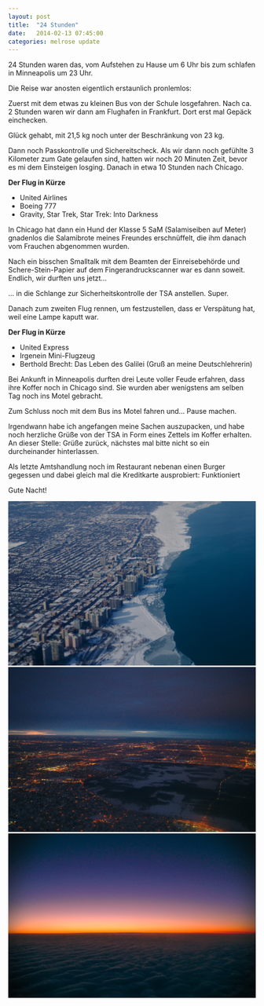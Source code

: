 ```yaml
---
layout: post
title:  "24 Stunden"
date:   2014-02-13 07:45:00
categories: melrose update
---
```


24 Stunden waren das, vom Aufstehen zu Hause um 6 Uhr bis zum schlafen in Minneapolis um 23 Uhr.

Die Reise war anosten eigentlich erstaunlich pronlemlos:

Zuerst mit dem etwas zu kleinen Bus von der Schule losgefahren. Nach ca. 2 Stunden waren wir dann am Flughafen in Frankfurt. Dort erst mal Gepäck einchecken.

  Glück gehabt, mit 21,5 kg noch unter der Beschränkung von 23 kg.

Dann noch Passkontrolle und Sichereitscheck.
Als wir dann noch gefühlte 3 Kilometer zum Gate gelaufen sind, hatten wir noch 20 Minuten Zeit, bevor es mi dem Einsteigen losging.
Danach in etwa 10 Stunden nach Chicago.

**Der Flug in Kürze**

* United Airlines
* Boeing 777
* Gravity, Star Trek, Star Trek: Into Darkness

In Chicago hat dann ein Hund der Klasse 5 SaM (Salamiseiben auf Meter) gnadenlos die Salamibrote meines Freundes erschnüffelt, die ihm danach vom Frauchen abgenommen wurden.

Nach ein bisschen Smalltalk mit dem Beamten der Einreisebehörde und Schere-Stein-Papier auf dem Fingerandruckscanner war es dann soweit. Endlich, wir durften uns jetzt...


... in die Schlange zur Sicherheitskontrolle der TSA anstellen. Super.

Danach zum zweiten Flug rennen, um festzustellen, dass er Verspätung hat, weil eine Lampe kaputt war.
 
**Der Flug in Kürze**

* United Express
* Irgenein Mini-Flugzeug
* Berthold Brecht: Das Leben des Galilei (Gruß an meine Deutschlehrerin)

Bei Ankunft in Minneapolis durften drei Leute voller Feude erfahren, dass ihre Koffer noch in Chicago sind. Sie wurden aber wenigstens am selben Tag noch ins Motel gebracht.

Zum Schluss noch mit dem Bus ins Motel fahren und... Pause machen.

Irgendwann habe ich angefangen meine Sachen auszupacken, und habe noch herzliche Grüße von der TSA in Form eines Zettels im Koffer erhalten. An dieser Stelle: Grüße zurück, nächstes mal bitte nicht so ein durcheinander hinterlassen. 

Als letzte Amtshandlung noch im Restaurant nebenan einen Burger gegessen und dabei gleich mal die Kreditkarte ausprobiert: Funktioniert

Gute Nacht!



![img1](/assets/20140213/img_0001.jpg)
![img2](/assets/20140213/img_0002.jpg)
![img3](/assets/20140213/img_0003.jpg)